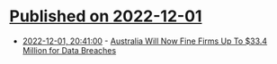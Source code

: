 # [Published on 2022-12-01](index.md)

* [2022-12-01, 20:41:00](https://yro.slashdot.org/story/22/12/01/175213/australia-will-now-fine-firms-up-to-334-million-for-data-breaches?utm_source=rss1.0mainlinkanon&utm_medium=feed) - [Australia Will Now Fine Firms Up To $33.4 Million for Data Breaches](https://yro.slashdot.org/story/22/12/01/175213/australia-will-now-fine-firms-up-to-334-million-for-data-breaches?utm_source=rss1.0mainlinkanon&utm_medium=feed)
